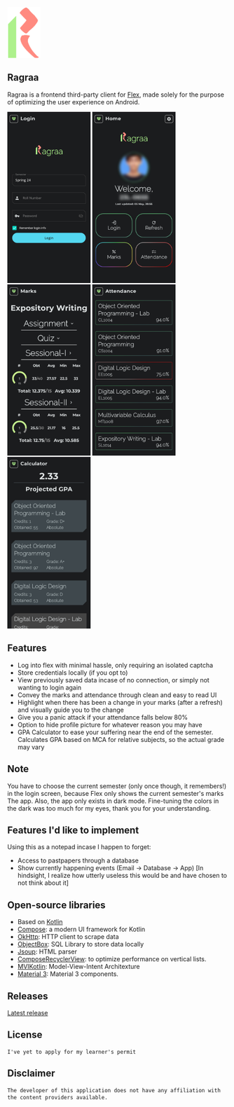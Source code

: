 <img src="https://github.com/avexxx3/Ragraa/blob/master/.github/readme-images/git-icon.png" width="75">

## Ragraa

Ragraa is a frontend third-party client for [Flex](https://flexstudent.nu.edu.pk/Login), made solely for the purpose of optimizing the user experience on Android.

<img src="https://github.com/avexxx3/Ragraa/blob/master/.github/readme-images/Login.jpg" width = "190"> <img src="https://github.com/avexxx3/Ragraa/blob/master/.github/readme-images/Home.jpg" width = "190"> <img src="https://github.com/avexxx3/Ragraa/blob/master/.github/readme-images/Marks.jpg" width = "190"> <img src="https://github.com/avexxx3/Ragraa/blob/master/.github/readme-images/Attendance.jpg" width = "190"> <img src="https://github.com/avexxx3/Ragraa/blob/master/.github/readme-images/Calculator.jpg" width = "190"> 

## Features


*  Log into flex with minimal hassle, only requiring an isolated captcha
*  Store credentials locally (if you opt to) 
*  View previously saved data incase of no connection, or simply not wanting to login again
*  Convey the marks and attendance through clean and easy to read UI
*  Highlight when there has been a change in your marks (after a refresh) and visually guide you to the change
*  Give you a panic attack if your attendance falls below 80%
*  Option to hide profile picture for whatever reason you may have
*  GPA Calculator to ease your suffering near the end of the semester. Calculates GPA based on MCA for relative subjects, so the actual grade may vary


## Note

You have to choose the current semester (only once though, it remembers!) in the login screen, because Flex only shows the current semester's marks
The app. Also, the app only exists in dark mode. Fine-tuning the colors in the dark was too much for my eyes, thank you for your understanding.

## Features I'd like to implement

Using this as a notepad incase I happen to forget:
*  Access to pastpapers through a database 
*  Show currently happening events (Email -> Database -> App) \[In hindsight, I realize how utterly useless this would be and have chosen to not think about it\]


## Open-source libraries

- Based on [Kotlin](https://kotlinlang.org/)
- [Compose](https://developer.android.com/develop/ui/compose): a modern UI framework for Kotlin
- [OkHttp](https://github.com/square/okhttp/): HTTP client to scrape data
- [ObjectBox](https://github.com/objectbox/objectbox-java): SQL Library to store data locally
- [Jsoup](https://github.com/jhy/jsoup): HTML parser
- [ComposeRecyclerView](https://github.com/canopas/compose-recyclerview): to optimize performance on vertical lists.
- [MVIKotlin](https://github.com/arkivanov/MVIKotlin/): Model-View-Intent Architexture
- [Material 3](https://m3.material.io/components): Material 3 components.


## Releases

[Latest release](https://github.com/avexxx3/Ragraa/releases/latest)


## License

    I've yet to apply for my learner's permit


## Disclaimer

    The developer of this application does not have any affiliation with the content providers available.

